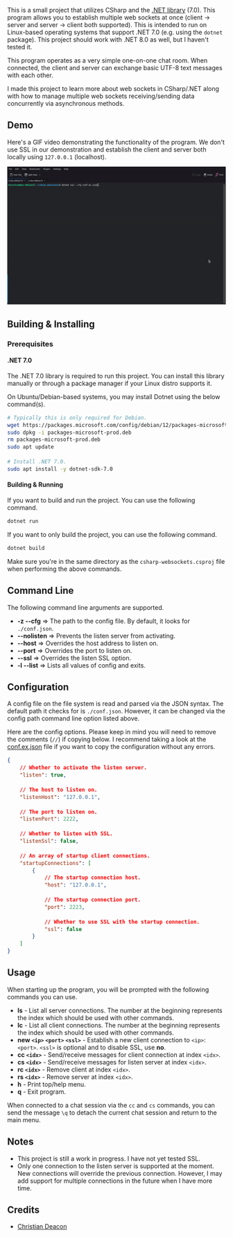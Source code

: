 This is a small project that utilizes CSharp and the [.NET library](https://dotnet.microsoft.com/en-us/learn/dotnet/what-is-dotnet) (7.0). This program allows you to establish multiple web sockets at once (client -> server and server -> client both supported). This is intended to run on Linux-based operating systems that support .NET 7.0 (e.g. using the `dotnet` package). This project should work with .NET 8.0 as well, but I haven't tested it.

This program operates as a very simple one-on-one chat room. When connected, the client and server can exchange basic UTF-8 text messages with each other.

I made this project to learn more about web sockets in CSharp/.NET along with how to manage multiple web sockets receiving/sending data concurrently via asynchronous methods.

## Demo
Here's a GIF video demonstrating the functionality of the program. We don't use SSL in our demonstration and establish the client and server both locally using `127.0.0.1` (localhost).

![Demo GIF](./images/csharp-websockets-chat-demo.gif)

## Building & Installing
### Prerequisites
#### .NET 7.0
The .NET 7.0 library is required to run this project. You can install this library manually or through a package manager if your Linux distro supports it.

On Ubuntu/Debian-based systems, you may install Dotnet using the below command(s).

```bash
# Typically this is only required for Debian.
wget https://packages.microsoft.com/config/debian/12/packages-microsoft-prod.deb -O packages-microsoft-prod.deb
sudo dpkg -i packages-microsoft-prod.deb
rm packages-microsoft-prod.deb
sudo apt update

# Install .NET 7.0.
sudo apt install -y dotnet-sdk-7.0
```

#### Building & Running
If you want to build and run the project. You can use the following command.

```bash
dotnet run
```

If you want to only build the project, you can use the following command.

```bash
dotnet build
```

Make sure you're in the same directory as the `csharp-websockets.csproj` file when performing the above commands.

## Command Line
The following command line arguments are supported.

* **-z --cfg** => The path to the config file. By default, it looks for `./conf.json`.
* **--nolisten** => Prevents the listen server from activating.
* **--host** => Overrides the host address to listen on.
* **--port** => Overrides the port to listen on.
* **--ssl** => Overrides the listen SSL option.
* **-l --list** => Lists all values of config and exits. 

## Configuration
A config file on the file system is read and parsed via the JSON syntax. The default path it checks for is `./conf.json`. However, it can be changed via the config path command line option listed above.

Here are the config options. Please keep in mind you will need to remove the comments (`//`) if copying below. I recommend taking a look at the [conf.ex.json](./conf.ex.json) file if you want to copy the configuration without any errors.

```json
{
    // Whether to activate the listen server.
    "listen": true,

    // The host to listen on.
    "listenHost": "127.0.0.1",

    // The port to listen on.
    "listenPort": 2222,

    // Whether to listen with SSL.
    "listenSsl": false,

    // An array of startup client connections.
    "startupConnections": [
        {
            // The startup connection host.
            "host": "127.0.0.1",
            
            // The startup connection port.
            "port": 2223,

            // Whether to use SSL with the startup connection.
            "ssl": false
        }
    ]
}
```

## Usage
When starting up the program, you will be prompted with the following commands you can use.

* **ls** - List all server connections. The number at the beginning represents the index which should be used with other commands.
* **lc** - List all client connections. The number at the beginning represents the index which should be used with other commands.
* **new `<ip>` `<port>` `<ssl>`** - Establish a new client connection to `<ip>`:`<port>`. `<ssl>` is optional and to disable SSL, use **no**.
* **cc `<idx>`** - Send/receive messages for client connection at index `<idx>`.
* **cs `<idx>`** - Send/receive messages for listen server at index `<idx>`.
* **rc `<idx>`** - Remove client at index `<idx>`.
* **rs `<idx>`** - Remove server at index `<idx>`.
* **h** - Print top/help menu.
* **q** - Exit program.

When connected to a chat session via the `cc` and `cs` commands, you can send the message `\q` to detach the current chat session and return to the main menu.

## Notes
* This project is still a work in progress. I have not yet tested SSL.
* Only one connection to the listen server is supported at the moment. New connections will override the previous connection. However, I may add support for multiple connections in the future when I have more time.

## Credits
* [Christian Deacon](https://github.com/gamemann)